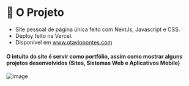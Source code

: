 # 🚀 O Projeto
- Site pessoal de página única feito com NextJs, Javascript e CSS.
- Deploy feito na Vercel.
- Disponível em www.otaviopontes.com

#### O intuito do site é servir como portfólio, assim como mostrar alguns projetos desenvolvidos (Sites, Sistemas Web e Aplicativos Mobile)



![image](https://user-images.githubusercontent.com/39846965/213008253-a7a0aad7-af79-4fba-a549-dafd6a598e67.png)
